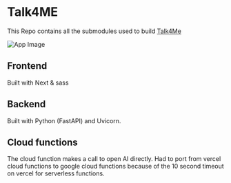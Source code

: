 # Talk4ME

This Repo contains all the submodules used to build [Talk4Me](https://talk4me.tochibedford.com)

![App Image](./talk2me_frontend_next/public/talk4me.png)

## Frontend

Built with Next & sass

## Backend

Built with Python (FastAPI) and Uvicorn.

## Cloud functions

The cloud function makes a call to open AI directly. Had to port from vercel cloud functions to google cloud functions because of the 10 second timeout on vercel for serverless functions.
